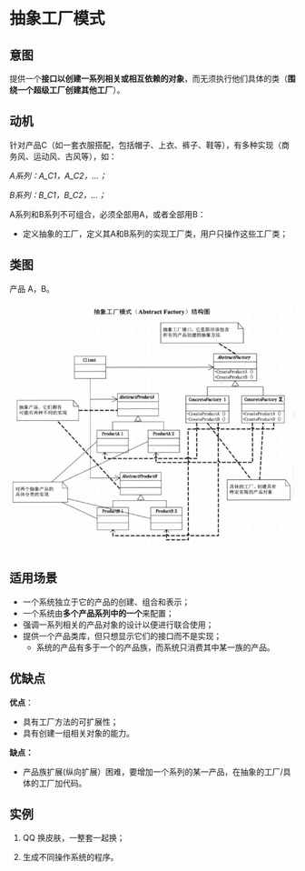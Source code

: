 # 抽象工厂模式

## 意图

提供一个**接口以创建一系列相关或相互依赖的对象**，而无须执行他们具体的类（**围绕一个超级工厂创建其他工厂**）。

## 动机

针对产品C（如一套衣服搭配，包括帽子、上衣、裤子、鞋等），有多种实现（商务风、运动风、古风等），如：

*A系列：A_C1，A_C2，...；*

*B系列：B_C1，B_C2，...；*

A系列和B系列不可组合，必须全部用A，或者全部用B：

- 定义抽象的工厂，定义其A和B系列的实现工厂类，用户只操作这些工厂类；

## 类图

产品 A，B。

![abstract_factory](.pics/abstract_factory/abstract_factory.png)

## 适用场景

- 一个系统独立于它的产品的创建、组合和表示；
- 一个系统由**多个产品系列中的一个**来配置；
- 强调一系列相关的产品对象的设计以便进行联合使用；
- 提供一个产品类库，但只想显示它们的接口而不是实现；
  - 系统的产品有多于一个的产品族，而系统只消费其中某一族的产品。

## 优缺点

**优点**：

- 具有工厂方法的可扩展性；
- 具有创建一组相关对象的能力。

**缺点：**

- 产品族扩展(纵向扩展）困难，要增加一个系列的某一产品，在抽象的工厂/具体的工厂加代码。

## 实例

1. QQ 换皮肤，一整套一起换；

2. 生成不同操作系统的程序。